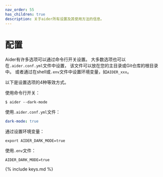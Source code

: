 ```yaml
---
nav_order: 55
has_children: true
description: 关于aider所有设置及其使用方法的信息。
---
```


# 配置

Aider有许多选项可以通过命令行开关设置。
大多数选项也可以在`.aider.conf.yml`文件中设置，
该文件可以放在您的主目录或Git仓库的根目录中。
或者通过在shell或`.env`文件中设置环境变量，如`AIDER_xxx`。

以下是设置选项的4种等效方式。

使用命令行开关：

```
$ aider --dark-mode
```

使用`.aider.conf.yml`文件：

```yaml
dark-mode: true
```

通过设置环境变量：

```
export AIDER_DARK_MODE=true
```

使用`.env`文件：

```
AIDER_DARK_MODE=true
```

{% include keys.md %}

